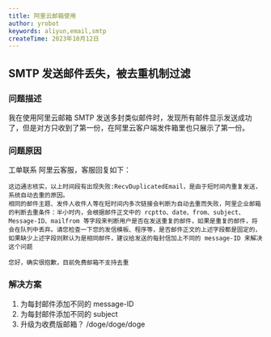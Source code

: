 ```yaml
---
title: 阿里云邮箱使用
author: yrobot
keywords: aliyun,email,smtp
createTime: 2023年10月12日
---
```


## SMTP 发送邮件丢失，被去重机制过滤

### 问题描述

我在使用阿里云邮箱 SMTP 发送多封类似邮件时，发现所有邮件显示发送成功了，但是对方只收到了第一份，在阿里云客户端发件箱里也只展示了第一份。

### 问题原因

工单联系 阿里云客服，客服回复如下：

```text
这边通志核实，以上时间段有出现失败:RecvDuplicatedEmail，是由于短时间内重复发送，系统自动去重的原因。
相同的邮件主题、发件人收件人等在短时间内多次链接会判断为自动去重而失败，阿里企业邮箱的判断去重条件：半小时内，会根据邮件正文中的 rcptto、date、from、subject、Message-ID、mailfrom 等字段来判断用户是否在发送重复的邮件，如果是重复的邮件，将会在队列中丢弃。请您检查一下您的发信模板、程序等，是否邮件正文的上述字段都是固定的，如果缺少上述字段则默认为是相同邮件，建议给发送的每封信加上不同的 message-ID 来解决这个问题
```

```text
您好，确实很抱歉，目前免费邮箱不支持去重
```

### 解决方案

1. 为每封邮件添加不同的 message-ID
2. 为每封邮件添加不同的 subject
3. 升级为收费版邮箱？ /doge/doge/doge
